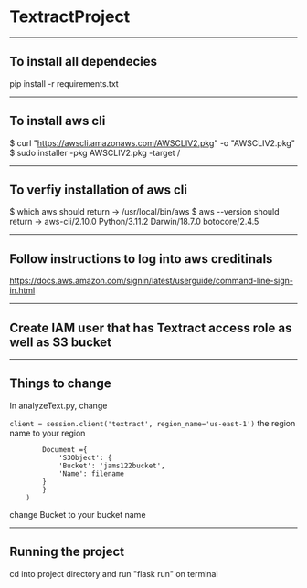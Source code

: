 # TextractProject
---------------------------------------
To install all dependecies
---------------------------------------

pip install -r requirements.txt

---------------------------------------
To install aws cli
---------------------------------------

$ curl "https://awscli.amazonaws.com/AWSCLIV2.pkg" -o "AWSCLIV2.pkg"
$ sudo installer -pkg AWSCLIV2.pkg -target /

---------------------------------------
To verfiy installation of aws cli
---------------------------------------

$ which aws
  should return -> /usr/local/bin/aws 
$ aws --version
  should return -> aws-cli/2.10.0 Python/3.11.2 Darwin/18.7.0 botocore/2.4.5
  
---------------------------------------
Follow instructions to log into aws creditinals
---------------------------------------

https://docs.aws.amazon.com/signin/latest/userguide/command-line-sign-in.html
 
---------------------------------------
Create IAM user that has Textract access role as well as S3 bucket
---------------------------------------

---------------------------------------
Things to change
---------------------------------------

In analyzeText.py, change 

```client = session.client('textract', region_name='us-east-1')``` 
the region name to your region

```   text = client.detect_document_text(
        Document ={
            'S3Object': {
            'Bucket': 'jams122bucket',
            'Name': filename
        }
        }
    )
```
 change Bucket to your bucket name

---------------------------------------
Running the project
---------------------------------------

cd into project directory and run "flask run" on terminal

